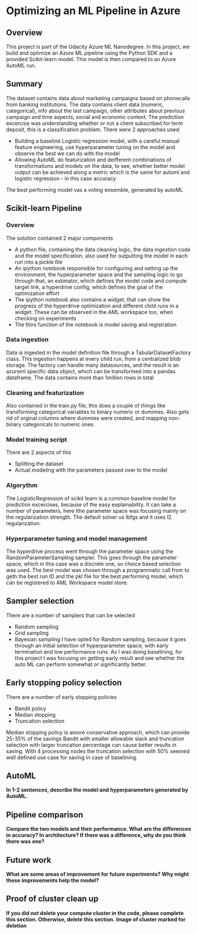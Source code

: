 # Optimizing an ML Pipeline in Azure

## Overview
This project is part of the Udacity Azure ML Nanodegree.
In this project, we build and optimize an Azure ML pipeline using the Python SDK and a provided Scikit-learn model.
This model is then compared to an Azure AutoML run.

## Summary
The dataset contains data about marketing campaigns based on phonecalls from banking institutions. The data contains client data (numeric, categorical), info about the last campaign, other attributes about previous campaign and time aspects, social and economic context.
The prediction excercise was understanding whether or not a client subscribed for term deposit, this is a classification problem.
There were 2 approaches used: 
* Building a baseline Logistic regression model, with a careful manual feature engineering, use hyperparameter tuning on the model and observe the best we can do with the model
* Allowing AutoML do featurization and deifferent combinations of transformations and models on the data, to see, whether better model output can be achieved along a metric which is the same for automl and logistic regression - in this case accuracy

The best performing model vas a voting ensemble, generated by autoML

## Scikit-learn Pipeline
### Overview
The solution contained 2 major components
* A python file, containing the data cleaning logic, the data ingestion code and the model specification, also used for outputting the model in each run into a pickle file
* An ipython notebook responsible for configuring and setting up the environment, the hyperparameter space and the sampling logic to go through that, an estimator, which defines the model code and compute target link, a hyperdrive config, which defines the goal of the optimization effort
* The ipython notebook also contains a widget, that can show the progress of the hyperdrive optimization and different child   runs in a widget. These can be observed in the AML workspace too, when checking on experiments
* The thirs function of the notebook is model saving and registration

### Data ingestion
Data is ingested in the model definition file through a TabularDatasetFactory class. This ingestion happens at every child run, from a centralized blob storage. The factory can handle many datasources, and the result is an azureml specific data object, which can be transformed into a pandas dataframe. The data contains more than 1million rows in total

### Cleaning and featurization
Also contained in the train.py file, this does a couple of things like transforming categorical variables to binary numeric or dummies. Also gets rid of orginal columns where dummies were created, and mapping non-binary categoricals to numeric ones.

### Model training script 
There are 2 aspects of this
* Splitting the dataset 
* Actual modeling with the parameters passed over to the model

### Algorythm
The LogisticRegression of scikit learn is a common baseline model for prediction excercises, because of the easy explainability. 
It can take a number of parameters, here Ithe parameter space was focusing mainly on the regularization strength.
The default solver us lbfgs and it uses l2 regularization.

### Hyperparameter tuning and model management
The hyperdrive process went through the parameter space using the RandomParameterSampling sampler. This goes through the parameter space, which in this case was a discrete one, so choice based selection was used.
The best model was chosen through a programmatic call from to geth the best run ID and the pkl file for the best performing model, which can be registered to AML Workspace model store.

## Sampler selection
There are a number of samplers that can be selected
* Random sampling
* Grid sampling
* Bayesian sampling
I have opted for Random sampling, because it goes through an initial selection of hyperparameter space, with early termination and low performance runs. As I was doing baselining, for this project I was focusing on getting early result and see whether the auto ML can perform somewhat or significantly better.

## Early stopping policy selection
There are a number of early stopping policies
* Bandit policy
* Median stopping 
* Truncation selection

Median  stopping policy is amore conservative approach, which can provide 25-35% of the savings
Bandit with smaller allowable slack and truncation selection with larger truncation percentage can cause better results in saving. 
With 4 processing nodes the truncation selection with 50% seemed well defined use case for saving in case of baselining.

## AutoML
**In 1-2 sentences, describe the model and hyperparameters generated by AutoML.**


## Pipeline comparison
**Compare the two models and their performance. What are the differences in accuracy? In architecture? If there was a difference, why do you think there was one?**

## Future work
**What are some areas of improvement for future experiments? Why might these improvements help the model?**

## Proof of cluster clean up
**If you did not delete your compute cluster in the code, please complete this section. Otherwise, delete this section.**
**Image of cluster marked for deletion**
